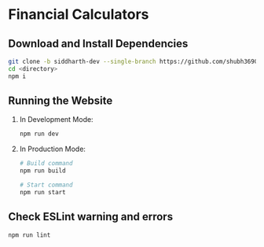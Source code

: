# Financial Calculators

## Download and Install Dependencies

```bash
git clone -b siddharth-dev --single-branch https://github.com/shubh3690/Vaultify-Enterprises-Private-Limited.git
cd <directory>
npm i
```

## Running the Website

1. In Development Mode:

    ```bash
    npm run dev
    ```

2. In Production Mode:

    ```bash
    # Build command
    npm run build

    # Start command
    npm run start
    ```

## Check ESLint warning and errors

```bash
npm run lint
```
